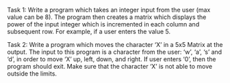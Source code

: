 Task 1:
Write a program which takes an integer input from the user (max value can be 8). The program then creates a matrix which displays the power of the input integer which is incremented in each column and subsequent row. For example, if a user enters the value 5.

Task 2:
Write a program which moves the character ‘X’ in a 5x5 Matrix at the output. The input to this program is a character from the user: ‘w’, ‘a’, ‘s’ and ‘d’, in order to move ‘X’ up, left, down, and right. If user enters ‘0’, then the program should exit. Make sure that the character ‘X’ is not able to move outside the limits.
